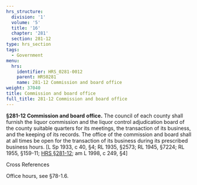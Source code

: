 ```yaml
---
hrs_structure:
  division: '1'
  volume: '5'
  title: '16'
  chapter: '281'
  section: 281-12
type: hrs_section
tags:
  - Government
menu:
  hrs:
    identifier: HRS_0281-0012
    parent: HRS0281
    name: 281-12 Commission and board office
weight: 37040
title: Commission and board office
full_title: 281-12 Commission and board office
---
```

**§281-12 Commission and board** **office.** The council of each county shall furnish the liquor commission and the liquor control adjudication board of the county suitable quarters for its meetings, the transaction of its business, and the keeping of its records. The office of the commission and board shall at all times be open for the transaction of its business during its prescribed business hours. [L Sp 1933, c 40, §4; RL 1935, §2573; RL 1945, §7224; RL 1955, §159-11; [HRS §281-12](/title-16/chapter-281/section-281-12/); am L 1998, c 249, §4]

Cross References

Office hours, see §78-1.6.
